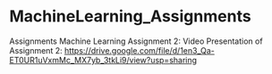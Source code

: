 # MachineLearning_Assignments
Assignments
Machine Learning Assignment 2:
Video Presentation of Assignment 2: 
https://drive.google.com/file/d/1en3_Qa-ET0UR1uVxmMc_MX7yb_3tkLi9/view?usp=sharing
